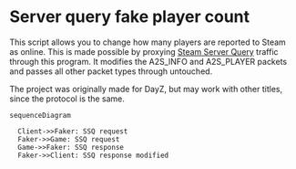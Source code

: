 # Server query fake player count

This script allows you to change how many players are reported to Steam as online.
This is made possible by proxying [Steam Server Query](https://developer.valvesoftware.com/wiki/Server_queries) traffic through this program.
It modifies the A2S_INFO and A2S_PLAYER packets and passes all other packet types through untouched.

The project was originally made for DayZ, but may work with other titles, since the protocol is the same.

```mermaid
sequenceDiagram

  Client->>Faker: SSQ request
  Faker->>Game: SSQ request
  Game->>Faker: SSQ response
  Faker->>Client: SSQ response modified
```

